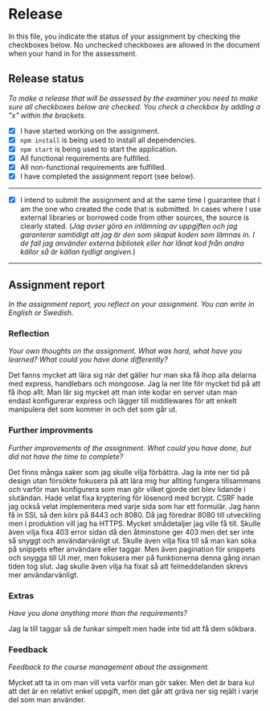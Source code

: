 # Release

In this file, you indicate the status of your assignment by checking the checkboxes below. No unchecked checkboxes are allowed in the document when your hand in for the assessment.

## Release status

_To make a release that will be assessed by the examiner you need to make sure all checkboxes below are checked. You check a checkbox by adding a "x" within the brackets._

- [x] I have started working on the assignment.
- [x] `npm install` is being used to install all dependencies.
- [x] `npm start` is being used to start the application.
- [x] All functional requirements are fulfilled.
- [x] All non-functional requirements are fulfilled.
- [x] I have completed the assignment report (see below).

---

- [x] I intend to submit the assignment and at the same time I guarantee that I am the one who created the code that is submitted. In cases where I use external libraries or borrowed code from other sources, the source is clearly stated.
(_Jag avser göra en inlämning av uppgiften och jag garanterar samtidigt att jag är den som skapat koden som lämnas in. I de fall jag använder externa bibliotek eller har lånat kod från andra källor så är källan tydligt angiven._)

---

## Assignment report

_In the assignment report, you reflect on your assignment. You can write in English or Swedish._

### Reflection

_Your own thoughts on the assignment. What was hard, what have you learned? What could you have done differently?_

Det fanns mycket att lära sig när det gäller hur man ska få ihop alla delarna med express, handlebars och mongoose. Jag la ner
lite för mycket tid på att få ihop allt. Man lär sig mycket att man inte kodar en server utan man endast konfigurerar
express och lägger till middlewares för att enkelt manipulera det som kommer in och det som går ut.

### Further improvments

_Further improvements of the assignment. What could you have done, but did not have the time to complete?_

Det finns många saker som jag skulle vilja förbättra. Jag la inte ner tid på design utan försökte fokusera på 
att lära mig hur allting fungera tillsammans och varför man konfigurera som man gör vilket gjorde det blev lidande i slutändan.
Hade velat fixa kryptering för lösenord med bcrypt. CSRF hade jag också velat implementera med varje sida som har ett formulär.
Jag hann få in SSL så den körs på 8443 och 8080. Då jag föredrar 8080 till utveckling men i produktion vill jag ha HTTPS.
Mycket smådetaljer jag ville få till. Skulle även vilja fixa 403 error sidan då den åtminstone ger 403 men det ser inte så snyggt och 
användarvänligt ut. 
Skulle även vilja fixa till så man kan söka på snippets efter användare eller taggar.
Men även pagination för snippets och snygga till UI mer, men fokusera mer på funktionerna denna gång innan tiden tog slut.
Jag skulle även vilja ha fixat så att felmeddelanden skrevs mer användarvänligt.


### Extras

_Have you done anything more than the requirements?_

Jag la till taggar så de funkar simpelt men hade inte tid att få dem sökbara.

### Feedback

_Feedback to the course management about the assignment._

Mycket att ta in om man vill veta varför man gör saker. Men det är bara kul att det är en relativt enkel uppgift, men det går att gräva ner 
sig rejält i varje del som man använder.